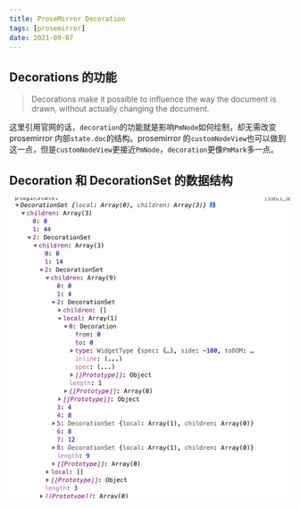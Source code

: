 ```yaml
---
title: ProseMirror Decoration
tags: [prosemirror]
date: 2021-09-07
---
```


## Decorations 的功能

> Decorations make it possible to influence the way the document is drawn, without actually changing the document.

这里引用官网的话，`decoration`的功能就是影响`PmNode`如何绘制，却无需改变 prosemirror 内部`state.doc`的结构。prosemirror 的`customNodeView`也可以做到这一点，但是`customNodeView`更接近`PmNode`，`decoration`更像`PmMark`多一点。

## Decoration 和 DecorationSet 的数据结构

![decoration set structure](../images/decoration-set-structure.png)
